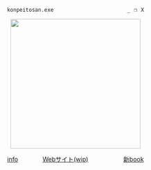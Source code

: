 <p align="center">
  <code>konpeitosan.exe ⠀ ⠀ ⠀        ⠀ ⠀  ⠀⠀⠀_⠀❐⠀X</code>
</p>
<p align="center">
<img src="https://file.garden/ZeWhoxo9KEiz9dHt/Gk--HwvXYAAt4hr.jpg" width="300px">
</p>
<p align="center">
  <a href="https://bundlrs.cc/oshama">info</a> ⠀ ⠀⠀ ⠀
  <a href="https://konpeitosan.github.io/">Webサイト(wip)</a> ⠀ ⠀⠀⠀  ⠀ ⠀
  <a href="https://oshama.atabook.org/">新book</a>
<p>
